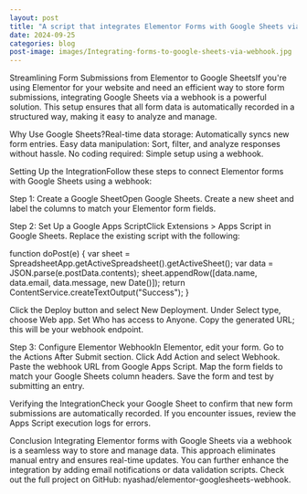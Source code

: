 ```yaml
---
layout: post
title: "A script that integrates Elementor Forms with Google Sheets via Webhooks"
date: 2024-09-25 
categories: blog
post-image: images/Integrating-forms-to-google-sheets-via-webhook.jpg
---
```


Streamlining Form Submissions from Elementor to Google SheetsIf you're using Elementor for your website and need an efficient way to store form submissions, integrating Google Sheets via a webhook is a powerful solution. This setup ensures that all form data is automatically recorded in a structured way, making it easy to analyze and manage.

Why Use Google Sheets?Real-time data storage: Automatically syncs new form entries.
Easy data manipulation: Sort, filter, and analyze responses without hassle.
No coding required: Simple setup using a webhook.

Setting Up the IntegrationFollow these steps to connect Elementor forms with Google Sheets using a webhook:

Step 1: Create a Google SheetOpen Google Sheets.
Create a new sheet and label the columns to match your Elementor form fields.

Step 2: Set Up a Google Apps ScriptClick Extensions > Apps Script in Google Sheets.
Replace the existing script with the following:

function doPost(e) {
  var sheet = SpreadsheetApp.getActiveSpreadsheet().getActiveSheet();
  var data = JSON.parse(e.postData.contents);
  sheet.appendRow([data.name, data.email, data.message, new Date()]);
  return ContentService.createTextOutput("Success");
}

Click the Deploy button and select New Deployment.
Under Select type, choose Web app.
Set Who has access to Anyone.
Copy the generated URL; this will be your webhook endpoint.

Step 3: Configure Elementor WebhookIn Elementor, edit your form.
Go to the Actions After Submit section.
Click Add Action and select Webhook.
Paste the webhook URL from Google Apps Script.
Map the form fields to match your Google Sheets column headers.
Save the form and test by submitting an entry.

Verifying the IntegrationCheck your Google Sheet to confirm that new form submissions are automatically recorded.
If you encounter issues, review the Apps Script execution logs for errors.

Conclusion
Integrating Elementor forms with Google Sheets via a webhook is a seamless way to store and manage data. This approach eliminates manual entry and ensures real-time updates. You can further enhance the integration by adding email notifications or data validation scripts.
Check out the full project on GitHub: nyashad/elementor-googlesheets-webhook.


